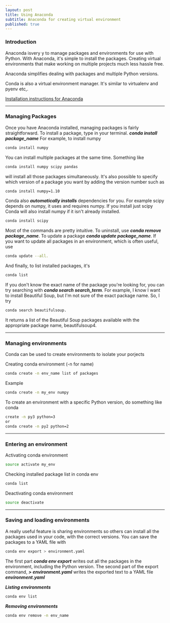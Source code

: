```yaml
---
layout: post
title: Using Anaconda
subtitle: Anaconda for creating virtual environment
published: true
---
```


### Introduction
Anaconda isvery y to manage packages and environments for use with Python. With Anaconda, it's simple to install the
packages. Creating virtual environments that make working on
multiple projects much less hassle free.

Anaconda simplifies dealing 
with packages and multiple Python versions.


Conda is also a virtual environment manager. It's similar to virtualenv and pyenv etc,.

[Installation instructions for Anaconda](https://www.continuum.io/downloads)

***
### Managing Packages
Once you have Anaconda installed, managing packages is fairly straightforward. To install a package, 
type in your terminal. 
***conda install package_name***
For example, to install numpy 
```bash
conda install numpy
```
You can install multiple packages at the same time. Something like 
```bash
conda install numpy scipy pandas
``` 
will install all those packages simultaneously. 
It's also possible to specify which version of a package you want by adding the version number such as 
```bash
conda install numpy=1.10
```

Conda also ___automatically installs___ dependencies for you. For example scipy depends on numpy, it uses and requires 
numpy. If you install just scipy Conda will also install numpy if it isn't already installed. 
```bash
conda install scipy
``` 


Most of the commands are pretty intuitive. To uninstall, use ***conda remove package_name***. 
To update a package ***conda update package_name***. If you want to update all packages in an environment, 
which is often useful, use 
```bash
conda update --all.
```
And finally, to list installed packages, it's 
```bash
conda list
```

If you don't know the exact name of the package you're looking for, you can try searching with 
***conda search search_term***. For example, I know I want to install Beautiful Soup, but I'm not 
sure of the exact package name. So, I try 
```bash
conda search beautifulsoup.
```
It returns a list of the Beautiful Soup packages available with the appropriate package name, beautifulsoup4.

***

### Managing environments
Conda can be used to create environments to isolate your porjects


Creating conda environment  (-n for name)
```bash
conda create -n env_name list of packages
```

Example
```bash
conda create -n my_env numpy
```

 
To create an environment with a specific Python version, do something like conda 
```bash
create -n py3 python=3 
or 
conda create -n py2 python=2
```


***
### Entering an environment

Activating conda environment
```bash
source activate my_env
```
Checking installed package list in conda env
```bash
conda list
```

Deactivating conda environment
```bash
source deactivate
 ```
 
***
### Saving and loading environments

A really useful feature is sharing environments so others can install all the packages used in your code, with the 
correct versions. You can save the packages to a YAML file with 
```bash
conda env export > environment.yaml
```

The first part ***conda env export*** writes out all the packages in the environment, including the Python version.
The second part of the export command, ***> environment.yaml*** writes the exported text to a 
YAML file ***environment.yaml***


***Listing environments***
```bash
conda env list
```

***Removing environments***
```bash
conda env remove -n env_name
```
